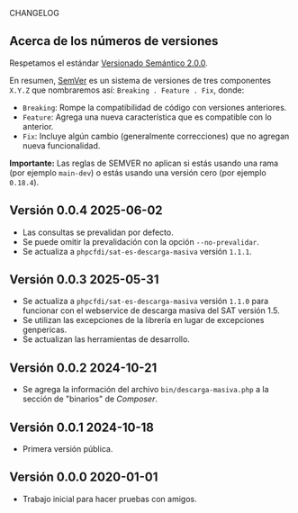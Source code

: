 CHANGELOG

## Acerca de los números de versiones

Respetamos el estándar [Versionado Semántico 2.0.0](https://semver.org/lang/es/).

En resumen, [SemVer](https://semver.org/) es un sistema de versiones de tres componentes `X.Y.Z`
que nombraremos así: ` Breaking . Feature . Fix `, donde:

- `Breaking`: Rompe la compatibilidad de código con versiones anteriores.
- `Feature`: Agrega una nueva característica que es compatible con lo anterior.
- `Fix`: Incluye algún cambio (generalmente correcciones) que no agregan nueva funcionalidad.

**Importante:** Las reglas de SEMVER no aplican si estás usando una rama (por ejemplo `main-dev`)
o estás usando una versión cero (por ejemplo `0.18.4`).

## Versión 0.0.4 2025-06-02

- Las consultas se prevalidan por defecto.
- Se puede omitir la prevalidación con la opción `--no-prevalidar`. 
- Se actualiza a `phpcfdi/sat-es-descarga-masiva` versión `1.1.1`. 

## Versión 0.0.3 2025-05-31

- Se actualiza a `phpcfdi/sat-es-descarga-masiva` versión `1.1.0` para funcionar con el 
  webservice de descarga masiva del SAT versión 1.5.
- Se utilizan las excepciones de la librería en lugar de excepciones genpericas.
- Se actualizan las herramientas de desarrollo.

## Versión 0.0.2 2024-10-21

- Se agrega la información del archivo `bin/descarga-masiva.php` a la sección de "binarios" de *Composer*.

## Versión 0.0.1 2024-10-18

- Primera versión pública.

## Versión 0.0.0 2020-01-01

- Trabajo inicial para hacer pruebas con amigos.
